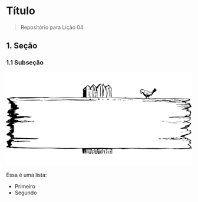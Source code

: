 # Título
> Repositório para Lição 04.

## 1. Seção 
### 1.1 Subseção
![](figs/generico.png)

Essa é uma lista:
 - Primeiro
 - Segundo
